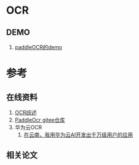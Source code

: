 # OCR

## DEMO

1. [paddleOCR的demo](https://gitee.com/industry_vision_software/paddle_ocr_demo.git)



# 参考

## 在线资料
1. [OCR综述](https://zhuanlan.zhihu.com/p/428777199)
2. [PaddleOcr gitee仓库](https://gitee.com/paddlepaddle/PaddleOCR)
3. 华为云OCR
   1. [在云南，我用华为云AI开发出千万级用户的应用](https://huaweicloud.blog.csdn.net/article/details/127427828)

## 相关论文

